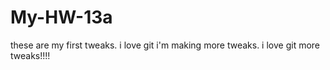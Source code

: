 # My-HW-13a
these are my first tweaks. i love git
i'm making more tweaks. i love git 
more tweaks!!!!